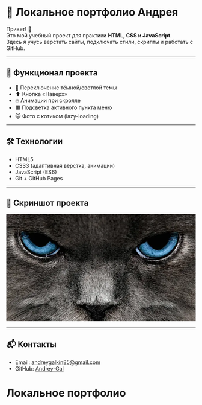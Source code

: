 # 📌 Локальное портфолио Андрея

Привет! 👋  
Это мой учебный проект для практики **HTML, CSS и JavaScript**.  
Здесь я учусь верстать сайты, подключать стили, скрипты и работать с GitHub.

---

## 🚀 Функционал проекта
- 🌙 Переключение тёмной/светлой темы  
- ⬆ Кнопка «Наверх»  
- 🔥 Анимации при скролле  
- 🟧 Подсветка активного пункта меню  
- 🐱 Фото с котиком (lazy-loading)  

---

## 🛠 Технологии
- HTML5  
- CSS3 (адаптивная вёрстка, анимации)  
- JavaScript (ES6)  
- Git + GitHub Pages  

---

## 📸 Скриншот проекта
![Превью](./images/cat.jpg)

---

## 📬 Контакты
- Email: [andreygalkin85@gmail.com](mailto:andreygalkin85@gmail.com)  
- GitHub: [Andrey-Gal](https://github.com/Andrey-Gal)
# Локальное портфолио
